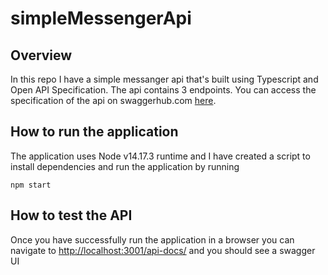 # simpleMessengerApi

## Overview

In this repo I have a simple messanger api that's built using Typescript and Open API Specification. The api contains 3 endpoints. You can access the specification of the api on swaggerhub.com [here](https://app.swaggerhub.com/apis/milad-pers/simpleMessengerApi/1.0.1).

## How to run the application

The application uses Node v14.17.3 runtime and I have created a script to install dependencies and run the application by running 
```
npm start
```

## How to test the API
Once you have successfully run the application in a browser you can navigate to [http://localhost:3001/api-docs/](http://localhost:3001/api-docs/) and you should see a swagger UI